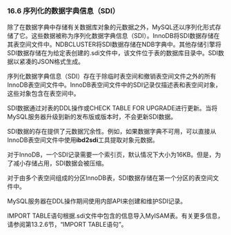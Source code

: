 ### 16.6 序列化的数据字典信息（SDI）

除了在数据字典中存储有关数据库对象的元数据之外，MySQL还以序列化形式存储了它。这些数据被称为序列化数据字典信息（SDI）。InnoDB将SDI数据存储在其表空间文件中。NDBCLUSTER将SDI数据存储在NDB字典中。其他存储引擎将SDI数据存储在为给定表创建的.sdi文件中，该文件位于表的数据库目录中。SDI数据以紧凑的JSON格式生成。

序列化数据字典信息（SDI）存在于除临时表空间和撤销表空间文件之外的所有InnoDB表空间文件中。InnoDB表空间文件中的SDI记录仅描述表和表空间对象，这些对象包含在表空间中。

SDI数据通过对表的DDL操作或CHECK TABLE FOR UPGRADE进行更新。当将MySQL服务器升级到新的发布版或版本时，不会更新SDI数据。

SDI数据的存在提供了元数据冗余性。例如，如果数据字典不可用，可以直接从InnoDB表空间文件中使用**ibd2sdi**工具提取对象元数据。

对于InnoDB，一个SDI记录需要一个索引页，默认情况下大小为16KB。但是，为了减小存储占用，SDI数据会被压缩。

对于由多个表空间组成的分区InnoDB表，SDI数据存储在第一个分区的表空间文件中。

MySQL服务器在DDL操作期间使用内部API来创建和维护SDI记录。

IMPORT TABLE语句根据.sdi文件中包含的信息导入MyISAM表。有关更多信息，请参阅第13.2.6节，“IMPORT TABLE语句”。